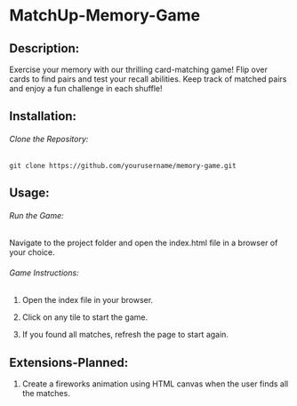 # MatchUp-Memory-Game

## Description:
Exercise your memory with our thrilling card-matching game! Flip over cards to find pairs and test your recall abilities. Keep track of matched pairs and enjoy a fun challenge in each shuffle!

## Installation:
###### Clone the Repository:
``` git clone https://github.com/yourusername/memory-game.git ```

## Usage:
###### Run the Game:
Navigate to the project folder and open the index.html file in a browser of your choice.

###### Game Instructions:
1. Open the index file in your browser.

2. Click on any tile to start the game.

3. If you found all matches, refresh the page to start again.

## Extensions-Planned:
1. Create a fireworks animation using HTML canvas when the user finds all the matches.
